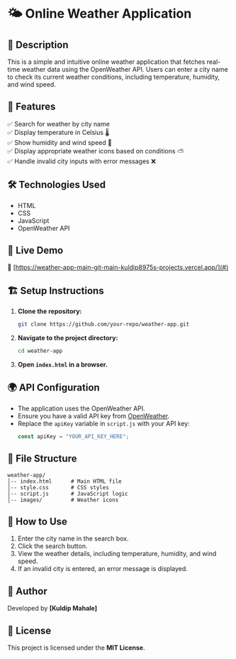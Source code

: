 # 🌤️ Online Weather Application

## 📌 Description
This is a simple and intuitive online weather application that fetches real-time weather data using the OpenWeather API. Users can enter a city name to check its current weather conditions, including temperature, humidity, and wind speed.

## 🚀 Features
✅ Search for weather by city name  
✅ Display temperature in Celsius 🌡️  
✅ Show humidity and wind speed 💨  
✅ Display appropriate weather icons based on conditions ⛅  
✅ Handle invalid city inputs with error messages ❌  

## 🛠️ Technologies Used
- HTML
- CSS
- JavaScript
- OpenWeather API

## 🎥 Live Demo
🔗 [https://weather-app-main-git-main-kuldip8975s-projects.vercel.app/](#) 

## 🏗️ Setup Instructions
1. **Clone the repository:**  
   ```bash
   git clone https://github.com/your-repo/weather-app.git
   ```
2. **Navigate to the project directory:**  
   ```bash
   cd weather-app
   ```
3. **Open `index.html` in a browser.**  

## 🌍 API Configuration
- The application uses the OpenWeather API.
- Ensure you have a valid API key from [OpenWeather](https://openweathermap.org/api).
- Replace the `apiKey` variable in `script.js` with your API key:
  ```js
  const apiKey = "YOUR_API_KEY_HERE";
  ```

## 📂 File Structure
```
weather-app/
│-- index.html      # Main HTML file
│-- style.css       # CSS styles
│-- script.js       # JavaScript logic
│-- images/         # Weather icons
```

## 📖 How to Use
1. Enter the city name in the search box.
2. Click the search button.
3. View the weather details, including temperature, humidity, and wind speed.
4. If an invalid city is entered, an error message is displayed.

## 👤 Author
Developed by **[Kuldip Mahale]**

## 📜 License
This project is licensed under the **MIT License**.




